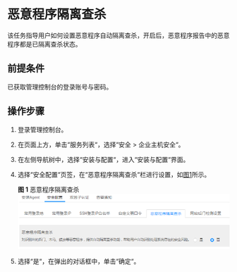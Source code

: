 # 恶意程序隔离查杀<a name="ZH-CN_TOPIC_0127953329"></a>

该任务指导用户如何设置恶意程序自动隔离查杀，开启后，恶意程序报告中的恶意程序都是已隔离查杀状态。

## 前提条件<a name="section14654172531810"></a>

已获取管理控制台的登录账号与密码。

## 操作步骤<a name="section11261150131818"></a>

1.  登录管理控制台。
2.  在页面上方，单击“服务列表“，选择“安全  \>  企业主机安全“。
3.  在左侧导航树中，选择“安装与配置“，进入“安装与配置“界面。
4.  选择“安全配置“页签，在“恶意程序隔离查杀“栏进行设置，如[图1](#fig157172315234)所示。

    **图 1**  恶意程序隔离查杀<a name="fig157172315234"></a>  
    ![](figures/恶意程序隔离查杀.png "恶意程序隔离查杀")

5.  选择“是“，在弹出的对话框中，单击“确定“。

